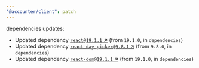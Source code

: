 ```yaml
---
"@accounter/client": patch
---
```

dependencies updates:
  - Updated dependency [`react@19.1.1` ↗︎](https://www.npmjs.com/package/react/v/19.1.1) (from `19.1.0`, in `dependencies`)
  - Updated dependency [`react-day-picker@9.8.1` ↗︎](https://www.npmjs.com/package/react-day-picker/v/9.8.1) (from `9.8.0`, in `dependencies`)
  - Updated dependency [`react-dom@19.1.1` ↗︎](https://www.npmjs.com/package/react-dom/v/19.1.1) (from `19.1.0`, in `dependencies`)
